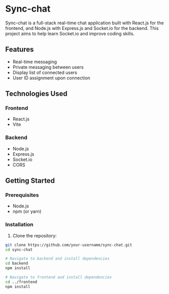 # Sync-chat

Sync-chat is a full-stack real-time chat application built with React.js for the frontend, and Node.js with Express.js and Socket.io for the backend. This project aims to help learn Socket.io and improve coding skills.

## Features

- Real-time messaging
- Private messaging between users
- Display list of connected users
- User ID assignment upon connection

## Technologies Used

### Frontend

- React.js
- Vite

### Backend

- Node.js
- Express.js
- Socket.io
- CORS


## Getting Started

### Prerequisites

- Node.js
- npm (or yarn)

### Installation

1. Clone the repository:

```sh
git clone https://github.com/your-username/sync-chat.git
cd sync-chat

# Navigate to backend and install dependencies
cd backend
npm install

# Navigate to frontend and install dependencies
cd ../frontend
npm install
